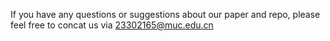 If you have any questions or suggestions about our paper and repo, please feel free to concat us via 23302165@muc.edu.cn
